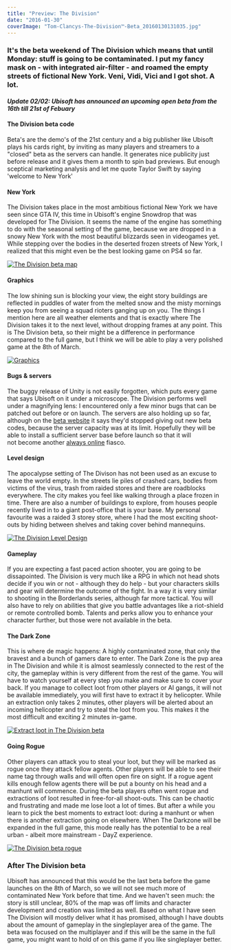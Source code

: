 ```yaml
---
title: "Preview: The Division"
date: "2016-01-30"
coverImage: "Tom-Clancys-The-Division™-Beta_20160130131035.jpg"
---
```


### It's the beta weekend of The Division which means that until Monday: stuff is going to be contaminated. I put my fancy mask on - with integrated air-filter - and roamed the empty streets of fictional New York. Veni, Vidi, Vici and I got shot. A lot.

#### **_Update 02/02: Ubisoft has announced an upcoming open beta from the 16th till 21st of Febuary_** 

#### The Division beta code

Beta's are the demo's of the 21st century and a big publisher like Ubisoft plays his cards right, by inviting as many players and streamers to a "closed" beta as the servers can handle. It generates nice publicity just before release and it gives them a month to spin bad previews. But enough sceptical marketing analysis and let me quote Taylor Swift by saying 'welcome to New York'

#### New York

The Division takes place in the most ambitious fictional New York we have seen since GTA IV, this time in Ubisoft's engine Snowdrop that was developed for The Division. It seems the name of the engine has something to do with the seasonal setting of the game, because we are dropped in a snowy New York with the most beautiful blizzards seen in videogames yet. While stepping over the bodies in the deserted frozen streets of New York, I realized that this might even be the best looking game on PS4 so far.

[![The Division beta map](images/The-Division-beta-map.jpg)](http://www.legenddiaries.com/wp-content/uploads/2016/01/The-Division-beta-map.jpg)

#### Graphics

The low shining sun is blocking your view, the eight story buildings are reflected in puddles of water from the melted snow and the misty mornings keep you from seeing a squad rioters ganging up on you. The things I mention here are all weather elements and that is exactly where The Division takes it to the next level, without dropping frames at any point. This is The Division beta, so their might be a difference in performance compared to the full game, but I think we will be able to play a very polished game at the 8th of March.

[![Graphics](images/Graphics.jpg)](http://www.legenddiaries.com/wp-content/uploads/2016/01/Graphics.jpg)

#### Bugs & servers

The buggy release of Unity is not easily forgotten, which puts every game that says Ubisoft on it under a microscope. The Division performs well under a magnifying lens: I encountered only a few minor bugs that can be patched out before or on launch. The servers are also holding up so far, although on the [beta website](http://tomclancy-thedivision.ubi.com/game/en-us/beta/) it says they'd stopped giving out new beta codes, because the server capacity was at its limit. Hopefully they will be able to install a sufficient server base before launch so that it will not become another [always online](http://www.legenddiaries.com/blogs/always-online/) fiasco.

#### Level design

The apocalypse setting of The Divison has not been used as an excuse to leave the world empty. In the streets lie piles of crashed cars, bodies from victims of the virus, trash from raided stores and there are roadblocks everywhere. The city makes you feel like walking through a place frozen in time. There are also a number of buildings to explore, from houses people recently lived in to a giant post-office that is your base. My personal favourite was a raided 3 storey store, where I had the most exciting shoot-outs by hiding between shelves and taking cover behind mannequins.

[![The Division Level Design](images/The-Division-Level-Design.jpg)](http://www.legenddiaries.com/wp-content/uploads/2016/01/The-Division-Level-Design.jpg)

#### Gameplay

If you are expecting a fast paced action shooter, you are going to be dissapointed. The Division is very much like a RPG in which not head shots decide if you win or not - although they do help - but your characters skills and gear will determine the outcome of the fight. In a way it is very similar to shooting in the Borderlands series, although far more tactical. You will also have to rely on abilities that give you battle advantages like a riot-shield or remote controlled bomb. Talents and perks allow you to enhance your character further, but those were not available in the beta.

#### The Dark Zone

This is where de magic happens: A highly contaminated zone, that only the bravest and a bunch of gamers dare to enter. The Dark Zone is the pvp area in The Division and while it is almost seamlessly connected to the rest of the city, the gameplay within is very different from the rest of the game. You will have to watch yourself at every step you make and make sure to cover your back. If you manage to collect loot from other players or AI gangs, it will not be available immediately, you will first have to extract it by helicopter. While an extraction only takes 2 minutes, other players will be alerted about an incoming helicopter and try to steal the loot from you. This makes it the most difficult and exciting 2 minutes in-game.

[![Extract loot in The Division beta](images/The-Dark-Zone-Extraction.jpg)](http://www.legenddiaries.com/wp-content/uploads/2016/01/The-Dark-Zone-Extraction.jpg)

#### Going Rogue

Other players can attack you to steal your loot, but they will be marked as rogue once they attack fellow agents. Other players will be able to see their name tag through walls and will often open fire on sight. If a rogue agent kills enough fellow agents there will be put a bounty on his head and a manhunt will commence. During the beta players often went rogue and extractions of loot resulted in free-for-all shoot-outs. This can be chaotic and frustrating and made me lose loot a lot of times. But after a while you learn to pick the best moments to extract loot: during a manhunt or when there is another extraction going on elsewhere. When The Darkzone will be expanded in the full game, this mode really has the potential to be a real urban - albeit more mainstream - DayZ experience.

[![The Division beta rogue](images/The-Division-beta-rogue.jpg)](http://www.legenddiaries.com/wp-content/uploads/2016/01/The-Division-beta-rogue.jpg)

### After The Division beta

Ubisoft has announced that this would be the last beta before the game launches on the 8th of March, so we will not see much more of contaminated New York before that time. And we haven't seen much: the story is still unclear, 80% of the map was off limits and character development and creation was limited as well. Based on what I have seen The Division will mostly deliver what it has promised, although I have doubts about the amount of gameplay in the singleplayer area of the game. The beta was focused on the multiplayer and if this will be the same in the full game, you might want to hold of on this game if you like singleplayer better.
